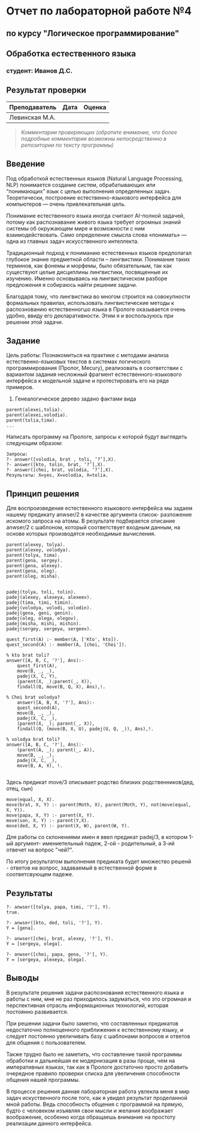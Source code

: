 # Отчет по лабораторной работе №4
## по курсу "Логическое программирование"

## Обработка естественного языка

### студент: Иванов Д.С.

## Результат проверки

| Преподаватель     | Дата         |  Оценка       |
|-------------------|--------------|---------------|
| Левинская М.А.|              |               |

> *Комментарии проверяющих (обратите внимание, что более подробные комментарии возможны непосредственно в репозитории по тексту программы)*


## Введение

Под обработкой естественных языков (Natural Language Processing, NLP) понимается создание систем, обрабатывающих или “понимающих” язык с целью выполнения определенных задач. Теоретически, построение естественно-языкового интерфейса для компьютеров — очень привлекательная цель. 

Понимание естественного языка иногда считают AI-полной задачей, потому как распознавание живого языка требует огромных знаний системы об окружающем мире и возможности с ним взаимодействовать. Само определение смысла слова «понимать» — одна из главных задач искусственного интеллекта.

Традиционный подход к пониманию естественных языков предполагал глубокое знание предметной области – лингвистики. Понимание таких терминов, как фонемы и морфемы, было обязательным, так как существуют целые дисциплины лингвистики, посвященные их изучению. Именно основываясь на лингвистическом разборе предложения я собираюсь найти решение задачи.

Благодаря тому, что лингвистика во многом строится на совокупности формальных правилах, использовать лингвистические методы к распознованию естественногшо языка в Прологе оказывается очень удобно, ввиду его декларативности. Этим я и воспользуюсь при решении этой задачи.


## Задание

Цель работы: Познакомиться на практике с методами анализа естественно-языковых
текстов в системах логического программирования (Пролог, Mecury), реализовать в
соответствии с вариантом задания несложный фрагмент естественного-языкового
интерфейса к модельной задаче и протестировать его на ряде примеров.
1. Генеалогическое дерево задано фактами вида
```
parent(alexei,tolia).
parent(alexei,volodia).
parent(tolia,tima).
...

```

Написать программу на Прологе, запросы к которой будут выглядеть следующим
образом:
```
Запросы:
?- answer([volodia, brat , toli, ‘?’],X).
?- answer([kto, tolin, brat, ‘?’],X).
?- answer([chei, brat, volodia, ‘?’],X).
Результаты: X=yes, X=volodia, X=tolia.

```

## Принцип решения

Для воспроизведения естественного языкового интерфейса мы задаем нашему предикату anwser/2 в качестве аргумента список- разложение искомого запроса на атомы. В результате подбирается описание anwser/2 с шаблоном, который соответствует входным данным, на основе которых производятся необходимые вычисления.

```
parent(alexey, tolya).
parent(alexey, volodya).
parent(tolya, tima).
parent(gena, sergey).
parent(gena, alexey).
parent(gena, oleg).
parent(oleg, misha).


padej(tolya, toli, tolin).
padej(alexey, alexeya, alexeev).
padej(tima, timi, timin).
padej(volodya, volodi, volodin).
padej(gena, geni, genin).
padej(oleg, olega, olegov).
padej(misha, mishi, mishin).
padej(sergey, sergeya, sergeev).

quest_first(A) :- member(A, ['Kto', kto]).
quest_second(A) :- member(A, [chei, 'Chei']).

% kto brat toli?
answer([A, B, C, '?'], Ans):-
	quest_first(A),
	move(B, _, _),
	padej(X, C, Y),
	(parent(X, _);parent(_, X)),
	findall(Q, move(B, Q, X), Ans),!.

% Chei brat volodya?
	answer([A, B, X, '?'], Ans):-
	quest_second(A),
	move(B, _, _),
	padej(X, C, _),
	(parent(X, _); parent(_, X)),
	findall(Q, (move(B, X, U), padej(U, Q, _)), Ans),!.

% volodya brat toli?
answer([A, B, C, '?'], Ans):-
	(parent(A, _); parent(_, A)),
	move(B, _, _),
	padej(X, C, _),
	move(B, A, X), !.
  
```

Здесь предикат move/3 описывает родство близких родственников(дед, отец, сын)

```
move(equal, X, X).
move(brat, X, Y) :- parent(Moth, X), parent(Moth, Y), not(move(equal, X, Y)).
move(papa, X, Y) :- parent(X, Y).
move(son, X, Y) :- parent(Y,X).
move(ded, X, Y) :- parent(X, W), parent(W, Y).

```
Для работы со склонениями имен я ввел предикат padej/3, в котором 1-ый аргумент- имениетельный падеж, 2-ой - родительный, а 3-ий отвечет на вопрос "чей?".

По итогу результатом выполнения предиката будет множество решенй - ответов на вопрос, задаваемый в естественной форме в соответсвующем падеже.

## Результаты

```
?- anwser([tolya, papa, timi, '?'], Y).
true.

?- anwser([kto, ded, toli, '?'], Y).
Y = [gena].

?- anwser([chei, brat, alexey, '?'], Y).
Y = [sergeya, olega].

?- anwser([chei, papa, gena, '?'], Y).
Y = [sergeya, alexeya, olega].

```

## Выводы

В результате решения задачи распознования естественного языка и работы с ним, мне не раз приходилось задуматься, что это огромная и перспективная отрасль информационных технологий, которая постоянно развивается.

При решении задачи было заметно, что составленных предикатов недостаточно полноценного приближения к естественному языку, и следует постоянно увеличивать базу с шаблонами вопросов и ответов для общения с пользователем.

Также трудно было не заметить, что составление такой программы обработки и дальнейшая ее модернизация в разы проще, чем на императивных языках, так как в Прологе достаточно просто добавить очередное правило проверки списка для увеличения способности общения нашей программы.

В процессе решения данная лабораторная работа увлекла меня в мир задач искуственного после того, как я увидел результат проделанной мной работы. Ведь способность общения с программой на прямую, будто с человеком изъявляя свои мысли и желания воображает воображение, особенно когда обращаешь внимание на простоту реализации данного интерфейса.

